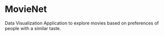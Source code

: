 # MovieNet
Data Visualization Application to explore movies based on preferences of people with a similar taste.
